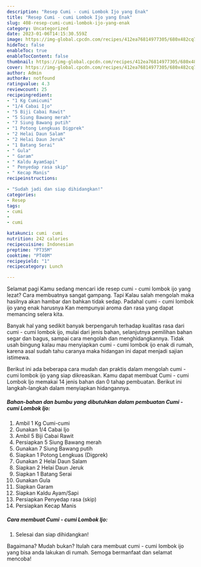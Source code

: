 ```yaml
---
description: "Resep Cumi - cumi Lombok Ijo yang Enak"
title: "Resep Cumi - cumi Lombok Ijo yang Enak"
slug: 408-resep-cumi-cumi-lombok-ijo-yang-enak
category: Uncategorized
date: 2023-01-06T14:15:30.559Z
image: https://img-global.cpcdn.com/recipes/412ea76814977305/680x482cq70/cumi-cumi-lombok-ijo-foto-resep-utama.jpg
hideToc: false
enableToc: true
enableTocContent: false
thumbnail: https://img-global.cpcdn.com/recipes/412ea76814977305/680x482cq70/cumi-cumi-lombok-ijo-foto-resep-utama.jpg
cover: https://img-global.cpcdn.com/recipes/412ea76814977305/680x482cq70/cumi-cumi-lombok-ijo-foto-resep-utama.jpg
author: Admin
authorAv: notfound
ratingvalue: 4.3
reviewcount: 25
recipeingredient:
- "1 Kg Cumicumi"
- "1/4 Cabai Ijo"
- "5 Biji Cabai Rawit"
- "5 Siung Bawang merah"
- "7 Siung Bawang putih"
- "1 Potong Lengkuas Digprek"
- "2 Helai Daun Salam"
- "2 Helai Daun Jeruk"
- "1 Batang Serai"
- " Gula"
- " Garam"
- " Kaldu AyamSapi"
- " Penyedap rasa skip"
- " Kecap Manis"
recipeinstructions:

- "Sudah jadi dan siap dihidangkan!"
categories:
- Resep
tags:
- cumi
- 
- cumi

katakunci: cumi  cumi 
nutrition: 242 calories
recipecuisine: Indonesian
preptime: "PT35M"
cooktime: "PT40M"
recipeyield: "1"
recipecategory: Lunch

---
```



Selamat pagi Kamu sedang mencari ide resep cumi - cumi lombok ijo yang lezat? Cara membuatnya sangat gampang. Tapi Kalau salah mengolah maka hasilnya akan hambar dan bahkan tidak sedap. Padahal cumi - cumi lombok ijo yang enak harusnya Kan mempunyai aroma dan rasa yang dapat memancing selera kita.


Banyak hal yang sedikit banyak berpengaruh terhadap kualitas rasa dari cumi - cumi lombok ijo, mulai dari jenis bahan, selanjutnya pemilihan bahan segar dan bagus, sampai cara mengolah dan menghidangkannya. Tidak usah bingung kalau mau menyiapkan cumi - cumi lombok ijo enak di rumah, karena asal sudah tahu caranya maka hidangan ini dapat menjadi sajian istimewa.




Berikut ini ada beberapa cara mudah dan praktis dalam mengolah cumi - cumi lombok ijo yang siap dikreasikan. Kamu dapat membuat Cumi - cumi Lombok Ijo memakai 14 jenis bahan dan 0 tahap pembuatan. Berikut ini langkah-langkah dalam menyiapkan hidangannya.

<!--inarticleads1-->

##### Bahan-bahan dan bumbu yang dibutuhkan dalam pembuatan Cumi - cumi Lombok Ijo:

1. Ambil 1 Kg Cumi-cumi
1. Gunakan 1/4 Cabai Ijo
1. Ambil 5 Biji Cabai Rawit
1. Persiapkan 5 Siung Bawang merah
1. Gunakan 7 Siung Bawang putih
1. Siapkan 1 Potong Lengkuas (Digprek)
1. Gunakan 2 Helai Daun Salam
1. Siapkan 2 Helai Daun Jeruk
1. Siapkan 1 Batang Serai
1. Gunakan  Gula
1. Siapkan  Garam
1. Siapkan  Kaldu Ayam/Sapi
1. Persiapkan  Penyedap rasa (skip)
1. Persiapkan  Kecap Manis




<!--inarticleads2-->

##### Cara membuat Cumi - cumi Lombok Ijo:


1. Selesai dan siap dihidangkan!



Bagaimana? Mudah bukan? Itulah cara membuat cumi - cumi lombok ijo yang bisa anda lakukan di rumah. Semoga bermanfaat dan selamat mencoba!
